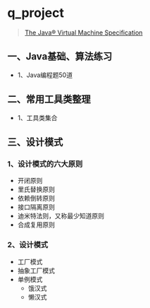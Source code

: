 #  q_project

> [The Java® Virtual Machine Specification](https://docs.oracle.com/javase/specs/jvms/se8/html/index.html)

## 一、Java基础、算法练习 
 * 1、Java编程题50道
 
## 二、常用工具类整理 
 * 1、工具类集合
 
## 三、设计模式
### 1、设计模式的六大原则
* 开闭原则
* 里氏替换原则
* 依赖倒转原则
* 接口隔离原则
* 迪米特法则，又称最少知道原则
* 合成复用原则

### 2、设计模式
* 工厂模式
* 抽象工厂模式
* 单例模式
  * 饿汉式
  * 懒汉式

















